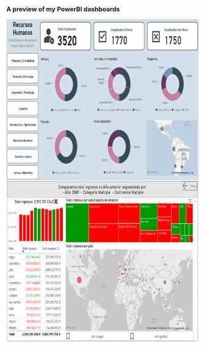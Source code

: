 ### A preview of my PowerBI dashboards
<a href="dashboard" target="_blank"><img align="left" alt="dashboard" height ="422px" src="https://github.com/lourdes-gomez/Dashboards/blob/main/Reporte%20RRHH/reporte_RRHH.PNG"></a>
<a href="dashboard" target="_blank"><img align="left" alt="dashboard" height ="422px" src="https://github.com/lourdes-gomez/Dashboards/blob/main/Reporte%20comparativa%20ingresos/Reporte comparativa ingresos.PNG"></a>

